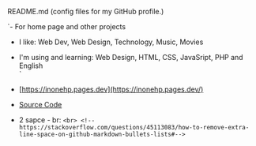  README.md (config files for my GitHub profile.)  
 
`- For home page and other projects  
- I like: Web Dev, Web Design, Technology, Music, Movies  
- I'm using and learning: Web Design, HTML, CSS, JavaSript, PHP and English  
`
- [https://inonehp.pages.dev](https://inonehp.pages.dev/)  
- [Source Code](https://github.com/inonehp/inonehp.github.io)  

- 2 sapce - br: `<br> <!--https://stackoverflow.com/questions/45113083/how-to-remove-extra-line-space-on-github-markdown-bullets-lists#-->`

<!--
**inonehp/inonehp** is a ✨ _special_ ✨ repository because its `README.md` (this file) appears on your GitHub profile.

Here are some ideas to get you started:

- 🔭 I’m currently working on ...
- 🌱 I’m currently learning ...
- 👯 I’m looking to collaborate on ...
- 🤔 I’m looking for help with ...
- 💬 Ask me about ...
- 📫 How to reach me: ...
- 😄 Pronouns: ...
- ⚡ Fun fact: ...
-->


